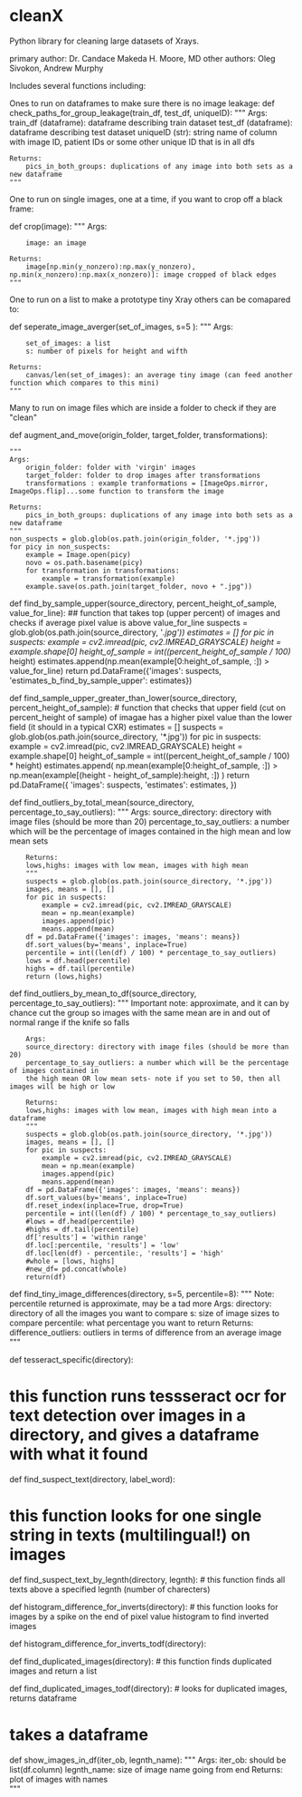 # cleanX
Python library for cleaning large datasets of Xrays.

primary author: Dr. Candace Makeda H. Moore, MD
other authors: Oleg Sivokon, Andrew Murphy

Includes several functions including: 



Ones to run on dataframes to make sure there is no image leakage: 
def check_paths_for_group_leakage(train_df, test_df, uniqueID):
    """
    Args:
        train_df (dataframe): dataframe describing train dataset
        test_df (dataframe): dataframe describing test dataset
        uniqueID (str): string name of column with image ID, patient IDs or some other unique ID that is in all dfs
    
    Returns:
        pics_in_both_groups: duplications of any image into both sets as a new dataframe
    """
    
    
One to run on single images, one at a time, if you want to crop off a black frame:

def crop(image):
     """
    Args:
        
        image: an image 
    
    Returns:
        image[np.min(y_nonzero):np.max(y_nonzero), np.min(x_nonzero):np.max(x_nonzero)]: image cropped of black edges
    """
    
   
One to run on a list to make a prototype tiny Xray others can be comapared to: 


def seperate_image_averger(set_of_images, s=5 ):
    """
    Args:
        
        set_of_images: a list 
        s: number of pixels for height and wifth
    
    Returns:
        canvas/len(set_of_images): an average tiny image (can feed another function which compares to this mini)
    """
    
Many to run on image files which are inside a folder to check if they are "clean"

def augment_and_move(origin_folder, target_folder, transformations):
    
    """
    Args:
        origin_folder: folder with 'virgin' images
        target_folder: folder to drop images after transformations
        transformations : example tranformations = [ImageOps.mirror, ImageOps.flip]...some function to transform the image
    
    Returns:
        pics_in_both_groups: duplications of any image into both sets as a new dataframe
    """
    non_suspects = glob.glob(os.path.join(origin_folder, '*.jpg'))
    for picy in non_suspects:
        example = Image.open(picy)
        novo = os.path.basename(picy)
        for transformation in transformations:
            example = transformation(example)
        example.save(os.path.join(target_folder, novo + ".jpg"))


def find_by_sample_upper(source_directory, percent_height_of_sample,  value_for_line):
    ## function that takes top (upper percent) of images and checks if average pixel value is above value_for_line
    suspects = glob.glob(os.path.join(source_directory, '*.jpg'))
    estimates = []
    for pic in suspects:
        example = cv2.imread(pic, cv2.IMREAD_GRAYSCALE)
        height = example.shape[0]
        height_of_sample = int((percent_height_of_sample / 100)* height)
        estimates.append(np.mean(example[0:height_of_sample, :]) > value_for_line)
    return pd.DataFrame({'images': suspects, 'estimates_b_find_by_sample_upper': estimates})                

def find_sample_upper_greater_than_lower(source_directory, percent_height_of_sample):
    # function that checks that upper field (cut on percent_height of sample) of imagae has a higher pixel value than the lower field (it should in a typical CXR)
    estimates = []
    suspects = glob.glob(os.path.join(source_directory, '*.jpg'))
    for pic in suspects:
        example = cv2.imread(pic, cv2.IMREAD_GRAYSCALE)
        height = example.shape[0]
        height_of_sample = int((percent_height_of_sample / 100) * height)
        estimates.append(
            np.mean(example[0:height_of_sample, :]) > 
            np.mean(example[(height - height_of_sample):height, :])
        )
    return pd.DataFrame({
        'images': suspects,
        'estimates': estimates,
    })    

def find_outliers_by_total_mean(source_directory, percentage_to_say_outliers):
        """
        Args:
        source_directory: directory with image files (should be more than 20)
        percentage_to_say_outliers: a number which will be the percentage of images contained in 
        the high mean and low mean sets
    
        Returns:
        lows,highs: images with low mean, images with high mean
        """
        suspects = glob.glob(os.path.join(source_directory, '*.jpg'))
        images, means = [], []
        for pic in suspects:
            example = cv2.imread(pic, cv2.IMREAD_GRAYSCALE)
            mean = np.mean(example)
            images.append(pic)
            means.append(mean)
        df = pd.DataFrame({'images': images, 'means': means})
        df.sort_values(by='means', inplace=True)
        percentile = int((len(df) / 100) * percentage_to_say_outliers)
        lows = df.head(percentile)
        highs = df.tail(percentile)
        return (lows,highs)


def find_outliers_by_mean_to_df(source_directory, percentage_to_say_outliers):
        """
        Important note: approximate, and it can by chance cut the group so images with 
        the same mean are in and out of normal range if the knife so falls
        
        Args:
        source_directory: directory with image files (should be more than 20)
        percentage_to_say_outliers: a number which will be the percentage of images contained in 
        the high mean OR low mean sets- note if you set to 50, then all images will be high or low
    
        Returns:
        lows,highs: images with low mean, images with high mean into a dataframe
        """
        suspects = glob.glob(os.path.join(source_directory, '*.jpg'))
        images, means = [], []
        for pic in suspects:
            example = cv2.imread(pic, cv2.IMREAD_GRAYSCALE)
            mean = np.mean(example)
            images.append(pic)
            means.append(mean)
        df = pd.DataFrame({'images': images, 'means': means})
        df.sort_values(by='means', inplace=True)
        df.reset_index(inplace=True, drop=True)
        percentile = int((len(df) / 100) * percentage_to_say_outliers)
        #lows = df.head(percentile)
        #highs = df.tail(percentile)
        df['results'] = 'within range'
        df.loc[:percentile, 'results'] = 'low'
        df.loc[len(df) - percentile:, 'results'] = 'high'
        #whole = [lows, highs]
        #new_df= pd.concat(whole)
        return(df)     


def find_tiny_image_differences(directory, s=5, percentile=8): 
    """
    Note: percentile returned is approximate, may be a tad more 
    Args:
        directory: directory of all the images you want to compare
        s: size of image sizes to compare
        percentile: what percentage you want to return
    Returns:
        difference_outliers: outliers in terms of difference from an average image
    """
      


def tesseract_specific(directory):
# this function runs tessseract ocr for text detection over images in a directory, and gives a dataframe with what it found
   

def find_suspect_text(directory, label_word):
# this function looks for one single string in texts (multilingual!) on images

    

def find_suspect_text_by_legnth(directory, legnth):
    # this function finds all texts above a specified legnth (number of charecters)
   
def histogram_difference_for_inverts(directory):
    # this function looks for images by a spike on the end of pixel value histogram to find inverted images
          

def histogram_difference_for_inverts_todf(directory):
    

def find_duplicated_images(directory):
    # this function finds duplicated images and return a list
   
  

def find_duplicated_images_todf(directory):
    # looks for duplicated images, returns dataframe
    

# takes a dataframe 
def show_images_in_df(iter_ob, legnth_name):
    """
    Args:
        iter_ob: should be list(df.column)
        legnth_name: size of image name going from end
    Returns: plot of images with names    
        """
    
           
